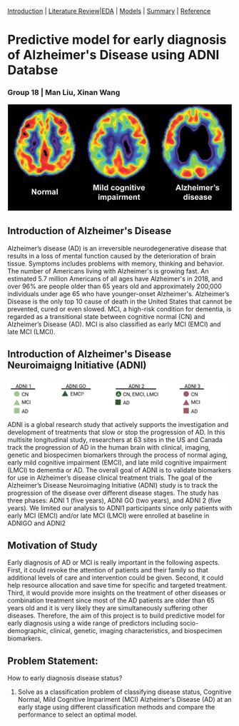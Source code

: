 [Introduction](https://mal5482.github.io/ADNI-Alzheimer-Project/index/) | [Literature Review](https://mal5482.github.io/ADNI-Alzheimer-Project/Review/)|[EDA](https://mal5482.github.io/ADNI-Alzheimer-Project/EDA/) | [Models](https://mal5482.github.io/ADNI-Alzheimer-Project/Models/) | [Summary](https://mal5482.github.io/ADNI-Alzheimer-Project/Summary/) | [Reference](https://mal5482.github.io/ADNI-Alzheimer-Project/Reference/)

# Predictive model for early diagnosis of Alzheimer's Disease using ADNI Databse
### Group 18 | Man Liu, Xinan Wang
![picture](/images/Picture3.png)

## Introduction of Alzheimer's Disease

Alzheimer’s disease (AD) is an irreversible neurodegenerative disease that results in a loss of mental function caused by the deterioration of brain tissue. Symptoms includes problems with memory, thinking and behavior. The number of Americans living with Alzheimer's is growing fast. An estimated 5.7 million Americans of all ages have Alzheimer's in 2018, and over 96% are people older than 65 years old and approximately 200,000 individuals under age 65 who have younger-onset Alzheimer's. Alzheimer’s Disease is the only top 10 cause of death in the United States that cannot be prevented, cured or even slowed. MCI, a high-risk condition for dementia, is regarded as a transitional state between cognitive normal (CN) and Alzheimer’s Disease (AD). MCI is also classified as early MCI (EMCI) and late MCI (LMCI). 

## Introduction of Alzheimer's Disease Neuroimaigng Initiative (ADNI) 
![picture](/images/ADNI.png)
ADNI is a global research study that actively supports the investigation and development of treatments that slow or stop the progression of AD. In this multisite longitudinal study, researchers at 63 sites in the US and Canada track the progression of AD in the human brain with clinical, imaging, genetic and biospecimen biomarkers through the process of normal aging, early mild cognitive impairment (EMCI), and late mild cognitive impairment (LMCI) to dementia or AD. The overall goal of ADNI is to validate biomarkers for use in Alzheimer’s disease clinical treatment trials. The goal of the Alzheimer’s Disease Neuroimaging Initiative (ADNI) study is to track the progression of the disease over different disease stages. The study has three phases: ADNI 1 (five years), ADNI GO (two years), and ADNI 2 (five years). We limited our analysis to ADNI1 participants since only patients with early MCI (EMCI) and/or late MCI (LMCI) were enrolled at baseline in ADNIGO and ADNI2 

## Motivation of Study 
Early diagnosis of AD or MCI is really important in the following aspects. First, it could revoke the attention of patients and their family so that additional levels of care and intervention could be given. Second, it could help  resource allocation and save time for specific and targeted treatment. Third, it would provide more insights on the treatment of other diseases or combination treatment since most of the AD patients are older than 65 years old and it is very likely they are simultaneously suffering other diseases. Therefore, the aim of this project is to build predictive model for early diagnosis using a wide range of predictors including socio-demographic, clinical, genetic, imaging characteristics, and biospecimen biomarkers.

## Problem Statement:
How to early diagnosis disease status?

1. Solve as a classification problem of classifying disease status, Cognitive Normal, Mild Cognitive Impariment (MCI) Alzheimer's Disease (AD) at an early stage using different classification methods and compare the performance to select an optimal model. 




